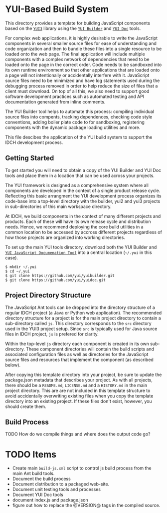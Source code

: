 YUI-Based Build System
======================

This directory provides a template for building JavaScript components based on
the [`YUI3`][yui3] library using the [`YUI Builder`][builder] and 
[`YUI Doc`][yuidoc] tools.

For complex web applications, it is highly desirable to write the JavaScript 
components in several smaller source files for ease of understanding and 
code organization and then to bundle these files into a single resource to 
be loaded onto the web page. The final application will include multiple 
components with a complex network of dependencies that need to be loaded onto
the page in the correct order. Code needs to be sandboxed into its own runtime
environment so that other applications that are loaded onto a page will not
intentionally or accidentally interfere with it. JavaScript source files need 
to be minimized and have log statements used during the debugging process 
removed in order to help reduce the size of files that a client must download.
On top of all this, we also need to support good software development practices
such as automated testing and API documentation generated from inline comments. 

The YUI Builder tool helps to automate this process: compiling individual 
source files into compents, tracking dependences, checking code style 
conventions, adding boiler plate code to for sandboxing, registering components 
with the dynamic package loading utilities and more. 

This file descibes the application of the YUI build system to support the IDCH
development process. 


Getting Started
---------------

To get started you will need to obtain a copy of the YUI Builder and YUI Doc 
tools and place them in a location that can be used across your projects.

The YUI framework is designed as a comprehensive system where all components
are developed in the context of a single product release cycle. Reflecting 
this basic arrangment the YUI development process organizes its code-base 
into a top-level directory with the builder, yui2 and yui3 projects in 
sub-directories of this main workspace directory.

At IDCH, we build components in the context of many different projects and 
products. Each of these will have its own release cycle and distribution needs. 
Hence, we recommend deploying the core build utilities in a common location to 
be accessed by accross different projects regardless of how those projects are
organized into working directories. 

To set up the main YUI tools directory, download both the YUI Builder and
[`YUI JavaScript Documenation Tool`][yuidoc] into a central location 
(`~/.yui` in this case). 

    $ mkdir ~/.yui
    $ cd ~/.yui
    $ git clone https://github.com/yui/yuibuilder.git
    $ git clone https://github.com/yui/yuidoc.git

Project Directory Structure
---------------------------

The JavaScript Ant tools can be dropped into the directory structure of a 
regular IDCH project (a Java or Python web application). The recommended 
directory structure for a project is for the main project directory to contain 
a sub-directory called `js`. This directory corresponds to the `src` directory 
used in the YUI3 project setup. Since `src` is typically used for Java source 
files in IDCH project, `js` is prefered for clarity.

Within the top-level `js` directory each component is created in its own
sub-directory. These component directories will contain the build scripts and 
associated configuration files as well as directories for the JavaScript source 
files and resources that implement the component (as described below).

After copying this template directory into your project, be sure to update 
the package.json metadata that describes your project. As with all projects, 
there should be a `README.md`, `LICENSE.md` and a `HISTORY.md` in the main 
project directory. This are are not included in this template structure to 
avoid accidentally overwriting existing files when you copy the template 
directory into an existing project. If these files don't exist, however, 
you should create them.

Build Process
-------------

TODO How do we compile things and where does the output code go?

TODO Items
==========

* Create main `build-js.xml` script to control js build process from the 
  main Ant build tools.
* Document the build process
* Document distribution to a packaged web-site.
* Document unit testing tools and processes
* Document YUI Doc tools
* document index.js and package.json
* figure out how to replace the @VERSION@ tags in the compiled source.

[yui3]: http://yuilibrary.com/
[builder]: http://yuilibrary.com/projects/builder/
[yuidoc]: http://yuilibrary.com/projects/yuidoc


